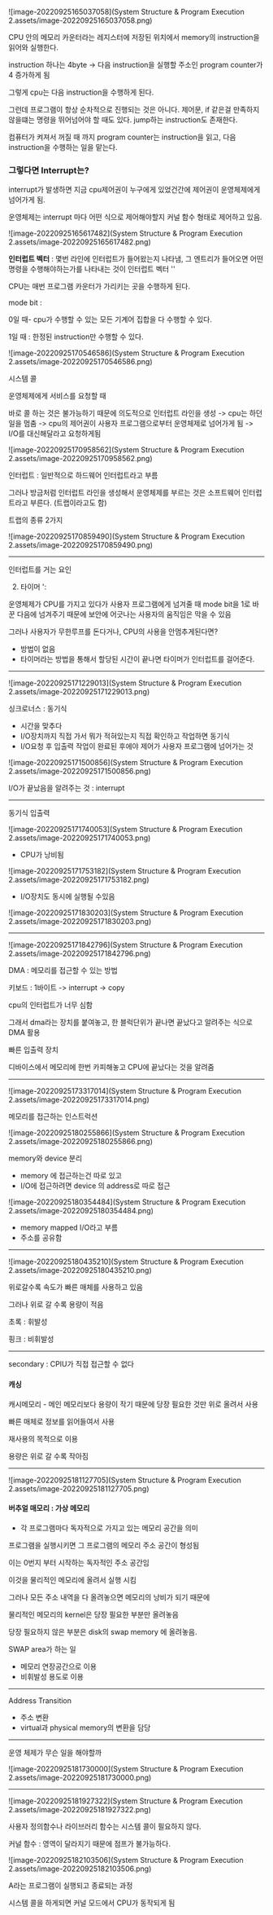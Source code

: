 ![image-20220925165037058](System Structure & Program Execution 2.assets/image-20220925165037058.png)

CPU 안의 메모리 카운터라는 레지스터에 저장된 위치에서 memory의 instruction을 읽어와 실행한다. 

instruction 하나는 4byte -> 다음 instruction을 실행할 주소인 program counter가 4 증가하게 됨 

그렇게 cpu는 다음 instruction을 수행하게 된다. 



그런데 프로그램이 항상 순차적으로 진행되는 것은 아니다. 제어문, if 같은걸 만족하지 않을떄는 명령을 뛰어넘어야 할 때도 있다. jump하는 instruction도 존재한다. 



컴퓨터가 켜져서 꺼질 때 까지 program counter는 instruction을 읽고, 다음 instruction을 수행하는 일을 맡는다. 

### 그렇다면 Interrupt는? 

interrupt가 발생하면 지금 cpu제어권이 누구에게 있었건간에 제어권이 운영체제에게 넘어가게 됨. 

운영체제는 interrupt 마다 어떤 식으로 제어해야할지 커널 함수 형태로 제어하고 있음. 



![image-20220925165617482](System Structure & Program Execution 2.assets/image-20220925165617482.png)

**인터럽트 벡터** : 몇번 라인에 인터럽트가 들어왔는지 나타냄, 그 엔트리가 들어오면 어떤 명령을 수행해야하는가를 나타내는 것이 인터럽트 벡터 ''



CPU는 매번 프로그램 카운터가 가리키는 곳을 수행하게 된다. 

mode bit : 

0일 때- cpu가 수행할 수 있는 모든 기계어 집합을 다 수행할 수 있다. 

1일 때 : 한정된 instruction만 수행할 수 있다. 



![image-20220925170546586](System Structure & Program Execution 2.assets/image-20220925170546586.png)

시스템 콜 

운영체제에게 서비스를 요청할 때 

바로 콜 하는 것은 불가능하기 때문에 의도적으로 인터럽트 라인을 생성 -> cpu는 하던일을 멈춤 -> cpu의 제어권이 사용자 프로그램으로부터 운영체제로 넘어가게 됨 -> I/O를 대신해달라고 요청하게됨 

![image-20220925170958562](System Structure & Program Execution 2.assets/image-20220925170958562.png)

인터럽트 : 일반적으로 하드웨어 인터럽트라고 부름 

그러나 방금처럼 인터럽트 라인을 생성해서 운영체제를 부르는 것은 소프트웨어 인터럽트라고 부른다. (트랩이라고도 함)

트랩의 종류 2가지 

![image-20220925170859490](System Structure & Program Execution 2.assets/image-20220925170859490.png)



----

인터럽트를 거는 요인 

2. 타이머 ': 



운영체제가 CPU를 가지고 있다가 사용자 프로그램에게 넘겨줄 때 mode bit을 1로 바꾼 다음에 넘겨주기 때문에 보안에 어긋나는 사용자의 움직임은 막을 수 있음 



그러나 사용자가 무한루프를 돈다거나, CPU의 사용을 안멈추게된다면? 

- 방법이 없음 
- 타이머라는 방법을 통해서 할당된 시간이 끝나면 타이머가 인터럽트를 걸어준다. 

-----



![image-20220925171229013](System Structure & Program Execution 2.assets/image-20220925171229013.png)

싱크로너스 : 동기식 

- 시간을 맞추다 
- I/O장치까지 직접 가서 뭐가 적혀있는지 직접 확인하고 작업하면 동기식 
- I/O요청 후 입출력 작업이 완료된 후에야 제어가 사용자 프로그램에 넘어가는 것 



![image-20220925171500856](System Structure & Program Execution 2.assets/image-20220925171500856.png)

I/O가 끝났음을 알려주는 것 : interrupt

----

동기식 입출력 

![image-20220925171740053](System Structure & Program Execution 2.assets/image-20220925171740053.png)

- CPU가 낭비됨 

![image-20220925171753182](System Structure & Program Execution 2.assets/image-20220925171753182.png)

- I/O장치도 동시에 실행될 수있음 

![image-20220925171830203](System Structure & Program Execution 2.assets/image-20220925171830203.png)

---

![image-20220925171842796](System Structure & Program Execution 2.assets/image-20220925171842796.png)



DMA : 메모리를 접근할 수 있는 방법 

키보드 : 1바이트 -> interrupt -> copy 

cpu의 인터럽트가 너무 심함 



그래서 dma라는 장치를 붙여놓고, 한 블럭단위가 끝나면 끝났다고 알려주는 식으로 DMA 활용 

빠른 입출력 장치 

디바이스에서 메모리에 한번 카피해놓고  CPU에 끝났다는 것을 알려줌 

----

![image-20220925173317014](System Structure & Program Execution 2.assets/image-20220925173317014.png)

메모리를 접근하는 인스트럭션 



![image-20220925180255866](System Structure & Program Execution 2.assets/image-20220925180255866.png)

memory와 device 분리 

- memory 에 접근하는건 따로 있고 
- I/O에 접근하려면 device 의 address로 따로 접근 

![image-20220925180354484](System Structure & Program Execution 2.assets/image-20220925180354484.png)

- memory mapped I/O라고 부름 
- 주소를 공유함 

----

![image-20220925180435210](System Structure & Program Execution 2.assets/image-20220925180435210.png)



위로갈수록 속도가 빠른 매체를 사용하고 있음 

그러나 위로 갈 수록 용량이 적음 



초록 : 휘발성 

핑크 : 비휘발성 

----



secondary : CPIU가 직접 접근할 수 없다 



#### 캐싱

캐시메모리 - 메인 메모리보다 용량이 작기 때문에 당장 필요한 것만 위로 올려서 사용 

빠른 매체로 정보를 읽어들여서 사용 

재사용의 목적으로 이용 

용량은 위로 갈 수록 작아짐 

----



![image-20220925181127705](System Structure & Program Execution 2.assets/image-20220925181127705.png)

#### 버추얼 매모리 : 가상 메모리 

- 각 프로그램마다 독자적으로 가지고 있는 메모리 공간을 의미 

프로그램을 실행시키면 그 프로그램의 메모리 주소 공간이 형성됨 

이는 0번지 부터 시작하는 독자적인 주소 공간임 

이것을 물리적인 메모리에 올려서 실행 시킴 

그러나 모든 주소 내역을 다 올려놓으면 메모리의 낭비가 되기 때문에 

물리적인 메모리의 kernel은 당장 필요한 부분만 올려놓음 

당장 필요하지 않은 부분은 disk의 swap memory 에 올려놓음.



SWAP area가 하는 일 

- 메모리 연장공간으로 이용 
- 비휘발성 용도로 이용 

---



Address Transition 

- 주소 변환 
- virtual과 physical memory의 변환을 담당 

----



운영 체제가 무슨 일을 해야할까 

![image-20220925181730000](System Structure & Program Execution 2.assets/image-20220925181730000.png)



---



![image-20220925181927322](System Structure & Program Execution 2.assets/image-20220925181927322.png)

사용자 정의함수나 라이브러리 함수는 시스템 콜이 필요하지 않다. 

커널 함수 : 영역이 달라지기 때문에 점프가 불가능하다. 

![image-20220925182103506](System Structure & Program Execution 2.assets/image-20220925182103506.png)



A라는 프로그램이 실행되고 종료되는 과정 

시스템 콜을 하게되면 커널 모드에서 CPU가 동작되게 됨 

